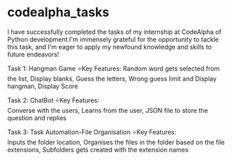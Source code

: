 # codealpha_tasks
I have successfully completed the tasks of my internship at CodeAlpha of Python development.I'm immensely grateful for the opportunity to tackle this task, and I'm eager to apply my newfound knowledge and skills to future endeavors!

Task 1: Hangman Game
⭐Key Features: 
	Random word gets selected from the list,
	Display blanks,
	Guess the letters, 
	Wrong guess limit and Display hangman,
	Display Score
 
Task 2: ChatBot
⭐Key Features:	
	Converse with the users,
	Learns from the user,
	JSON file to store the question and replies
 
Task 3: Task Automation-File Organisation
⭐Key Features:	
	Inputs the folder location,
	Organises the files in the folder based on the file extensions,
	Subfolders gets created with the extension names
